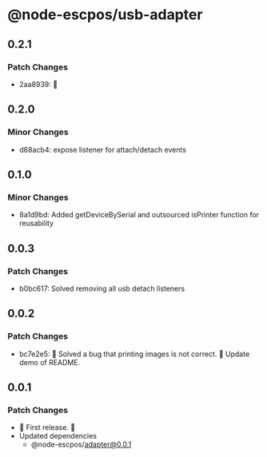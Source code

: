 # @node-escpos/usb-adapter

## 0.2.1

### Patch Changes

- 2aa8939: 🚀

## 0.2.0

### Minor Changes

- d68acb4: expose listener for attach/detach events

## 0.1.0

### Minor Changes

- 8a1d9bd: Added getDeviceBySerial and outsourced isPrinter function for reusability

## 0.0.3

### Patch Changes

- b0bc617: Solved removing all usb detach listeners

## 0.0.2

### Patch Changes

- bc7e2e5: 🐛 Solved a bug that printing images is not correct.
  🧾 Update demo of README.

## 0.0.1

### Patch Changes

- 🌴 First release. 🌴
- Updated dependencies
  - @node-escpos/adapter@0.0.1
